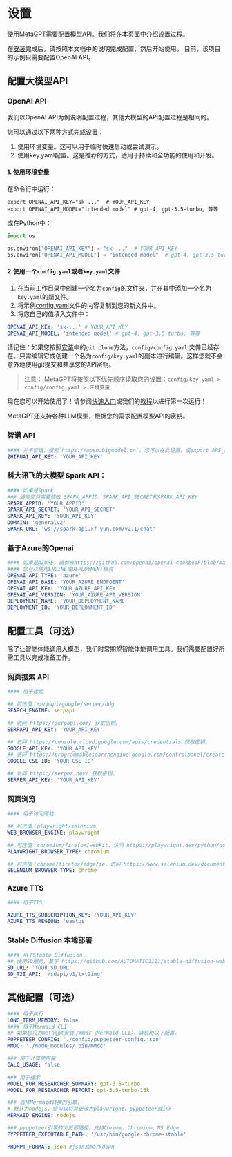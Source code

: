 # 设置

使用MetaGPT需要配置模型API。我们将在本页面中介绍设置过程。

在[安装](./installation.md)完成后，请按照本文档中的说明完成配置，然后开始使用。
目前，该项目的示例只需要配置OpenAI API。

## 配置大模型API

### OpenAI API

我们以OpenAI API为例说明配置过程，其他大模型的API配置过程是相同的。

您可以通过以下两种方式完成设置：

1. 使用环境变量。这可以用于临时快速启动或尝试演示。
2. 使用key.yaml配置。这是推荐的方式，适用于持续和全功能的使用和开发。

#### 1. 使用环境变量

在命令行中运行：

```shell
export OPENAI_API_KEY="sk-..."  # YOUR_API_KEY
export OPENAI_API_MODEL="intended model" # gpt-4, gpt-3.5-turbo, 等等
```

或在Python中：

```python
import os

os.environ["OPENAI_API_KEY"] = "sk-..."  # YOUR_API_KEY
os.environ["OPENAI_API_MODEL"] = "intended model"  # gpt-4, gpt-3.5-turbo, 等等
```

#### 2.使用一个`config.yaml`或者`key.yaml`文件

1. 在当前工作目录中创建一个名为`config`的文件夹，并在其中添加一个名为`key.yaml`的新文件。
2. 将示例[config.yaml](https://github.com/geekan/MetaGPT/blob/main/config/config.yaml)文件的内容复制到您的新文件中。
3. 将您自己的值填入文件中：

```yaml
OPENAI_API_KEY: 'sk-...' # YOUR_API_KEY
OPENAI_API_MODEL: 'intended model' # gpt-4, gpt-3.5-turbo, 等等
```

请记住：如果您按照[安装](./installation)中的`git clone`方法，`config/config.yaml`
文件已经存在。只需编辑它或创建一个名为`config/key.yaml`的副本进行编辑。这样您就不会意外地使用git提交和共享您的API密钥。

> 注意：
> MetaGPT将按照以下优先顺序读取您的设置：`config/key.yaml > config/config.yaml > 环境变量`

现在您可以开始使用了！请参阅[快速入门](./quickstart)或我们的[教程](/guide/tutorials/agent_101)以进行第一次运行！

MetaGPT还支持各种LLM模型，根据您的需求配置模型API的密钥。

### 智谱 API

```yaml
#### 关于智谱，搜索`https://open.bigmodel.cn`。您可以在此设置，或export API_KEY="YOUR_API_KEY"
ZHIPUAI_API_KEY: 'YOUR_API_KEY'
```

### 科大讯飞的大模型 Spark API：

```yaml
#### 如果是Spark
### 通常您只需要修改 SPARK_APPID、SPARK_API_SECRET和SPARK_API_KEY
SPARK_APPID: 'YOUR_APPID'
SPARK_API_SECRET: 'YOUR_API_SECRET'
SPARK_API_KEY: 'YOUR_API_KEY'
DOMAIN: 'generalv2'
SPARK_URL: 'ws://spark-api.xf-yun.com/v2.1/chat'
```

### 基于Azure的Openai

```yaml
#### 如果是AZURE，请参考https://github.com/openai/openai-cookbook/blob/main/examples/azure/chat.ipynb
#### 您可以使用ENGINE或DEPLOYMENT模式
OPENAI_API_TYPE: 'azure'
OPENAI_API_BASE: 'YOUR_AZURE_ENDPOINT'
OPENAI_API_KEY: 'YOUR_AZURE_API_KEY'
OPENAI_API_VERSION: 'YOUR_AZURE_API_VERSION'
DEPLOYMENT_NAME: 'YOUR_DEPLOYMENT_NAME'
DEPLOYMENT_ID: 'YOUR_DEPLOYMENT_ID'
```

## 配置工具（可选）

除了让智能体能调用大模型，我们时常期望智能体能调用工具。我们需要配置好所需工具以完成准备工作。

### 网页搜索 API

```yaml
#### 用于搜索

## 可选值：serpapi/google/serper/ddg
SEARCH_ENGINE: serpapi

## 访问 https://serpapi.com/ 获取密钥。
SERPAPI_API_KEY: 'YOUR_API_KEY'

## 访问 https://console.cloud.google.com/apis/credentials 获取密钥。
GOOGLE_API_KEY: 'YOUR_API_KEY'
## 访问 https://programmablesearchengine.google.com/controlpanel/create 获取ID。
GOOGLE_CSE_ID: 'YOUR_CSE_ID'

## 访问 https://serper.dev/ 获取密钥。
SERPER_API_KEY: 'YOUR_API_KEY'
```

### 网页浏览

```yaml
#### 用于访问网站

## 可选值：playwright/selenium
WEB_BROWSER_ENGINE: playwright

## 可选值：chromium/firefox/webkit，访问 https://playwright.dev/python/docs/api/class-browsertype
PLAYWRIGHT_BROWSER_TYPE: chromium

## 可选值：chrome/firefox/edge/ie，访问 https://www.selenium.dev/documentation/webdriver/browsers/
SELENIUM_BROWSER_TYPE: chrome
```

### Azure TTS

```yaml
#### 用于TTS

AZURE_TTS_SUBSCRIPTION_KEY: 'YOUR_API_KEY'
AZURE_TTS_REGION: 'eastus'
```

### Stable Diffusion 本地部署

```yaml
#### 用于Stable Diffusion
## 使用SD服务，基于 https://github.com/AUTOMATIC1111/stable-diffusion-webui
SD_URL: 'YOUR_SD_URL'
SD_T2I_API: '/sdapi/v1/txt2img'
```

## 其他配置（可选）

```yaml
#### 用于执行
LONG_TERM_MEMORY: false
#### 用于Mermaid CLI
## 如果您只为metagpt安装了mmdc（Mermaid CLI），请启用以下配置。
PUPPETEER_CONFIG: './config/puppeteer-config.json'
MMDC: './node_modules/.bin/mmdc'

### 用于计算使用量
CALC_USAGE: false

### 用于搜索
MODEL_FOR_RESEARCHER_SUMMARY: gpt-3.5-turbo
MODEL_FOR_RESEARCHER_REPORT: gpt-3.5-turbo-16k

### 选择Mermaid转换的引擎，
# 默认为nodejs，您可以将其更改为playwright、pyppeteer或ink
MERMAID_ENGINE: nodejs

### pyppeteer引擎的浏览器路径，支持Chrome、Chromium、MS Edge
PYPPETEER_EXECUTABLE_PATH: '/usr/bin/google-chrome-stable'

PROMPT_FORMAT: json #json或markdown
```

